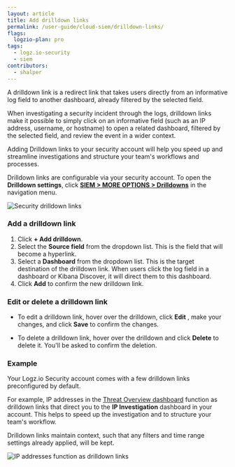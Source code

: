 ```yaml
---
layout: article
title: Add drilldown links
permalink: /user-guide/cloud-siem/drilldown-links/
flags:
  logzio-plan: pro
tags:
  - logz.io-security
  - siem
contributors:
  - shalper
---
```


A drilldown link is a redirect link that takes users directly from an informative log field to another dashboard, already filtered by the selected field.

When investigating a security incident through the logs, drilldown links make it possible to simply click on an informative field (such as an IP address, username, or hostname) to open a related dashboard, filtered by the selected field, and review the event in a wider context.

Adding Drilldown links to your security account will help you speed up and streamline investigations and structure your team's workflows and processes.

Drilldown links are configurable via your security account. To open the **Drilldown settings**,
click [**SIEM > MORE OPTIONS > Drilldowns**](https://app.logz.io/#/dashboard/settings/drilldowns) in the navigation menu.

![Security drilldown links](https://dytvr9ot2sszz.cloudfront.net/logz-docs/siem/siem-drilldown-links_aug2021.png)

### Add a drilldown link

1. Click **+ Add drilldown**.
2. Select the **Source field** from the dropdown list. This is the field that will become a hyperlink.
3. Select a **Dashboard** from the dropdown list. This is the target destination of the drilldown link. When users click the log field in a dashboard or Kibana Discover, it will direct them to this dashboard.
4. Click **Add** to confirm the new drilldown link.

### Edit or delete a drilldown link

* To edit a drilldown link, hover over the drilldown, click **Edit** <i class="li li-pencil"></i>, make your changes, and click **Save** to confirm the changes.

* To delete a drilldown link, hover over the drilldown and click **Delete** <i class="li li-trash"></i> to delete it. You'll be asked to confirm the deletion.


### Example

Your Logz.io Security account comes with a few drilldown links preconfigured by default.

For example, IP addresses in the [Threat Overview dashboard](https://app.logz.io/#/dashboard/security/threats/overview) function as drilldown links that direct you to the **IP Investigation** dashboard in your account. This helps to speed up the investigation and to structure your team's workflow.

Drilldown links maintain context, such that any filters and time range settings already applied, will be kept.

![IP addresses function as drilldown links](https://dytvr9ot2sszz.cloudfront.net/logz-docs/siem/drilldown-example.png)
